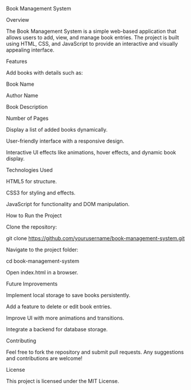 Book Management System

Overview

The Book Management System is a simple web-based application that allows users to add, view, and manage book entries. The project is built using HTML, CSS, and JavaScript to provide an interactive and visually appealing interface.

Features

Add books with details such as:

Book Name

Author Name

Book Description

Number of Pages

Display a list of added books dynamically.

User-friendly interface with a responsive design.

Interactive UI effects like animations, hover effects, and dynamic book display.

Technologies Used

HTML5 for structure.

CSS3 for styling and effects.

JavaScript for functionality and DOM manipulation.

How to Run the Project

Clone the repository:

git clone https://github.com/yourusername/book-management-system.git

Navigate to the project folder:

cd book-management-system

Open index.html in a browser.

Future Improvements

Implement local storage to save books persistently.

Add a feature to delete or edit book entries.

Improve UI with more animations and transitions.

Integrate a backend for database storage.

Contributing

Feel free to fork the repository and submit pull requests. Any suggestions and contributions are welcome!

License

This project is licensed under the MIT License.
